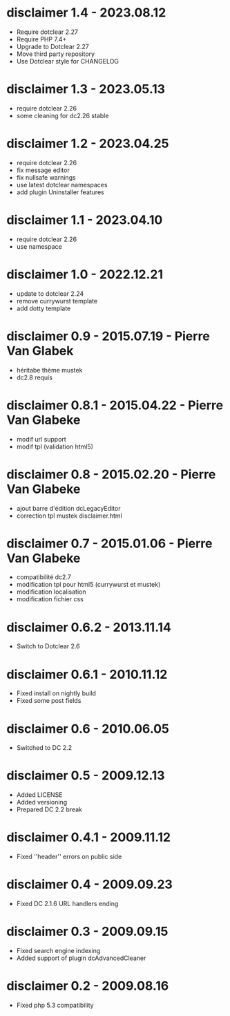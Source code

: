 disclaimer 1.4 - 2023.08.12
===========================================================
* Require dotclear 2.27
* Require PHP 7.4+
* Upgrade to Dotclear 2.27
* Move third party repository
* Use Dotclear style for CHANGELOG

disclaimer 1.3 - 2023.05.13
===========================================================
* require dotclear 2.26
* some cleaning for dc2.26 stable

disclaimer 1.2 - 2023.04.25
===========================================================
* require dotclear 2.26
* fix message editor
* fix nullsafe warnings
* use latest dotclear namespaces
* add plugin Uninstaller features

disclaimer 1.1 - 2023.04.10
===========================================================
* require dotclear 2.26
* use namespace

disclaimer 1.0 - 2022.12.21
===========================================================
* update to dotclear 2.24
* remove currywurst template
* add dotty template

disclaimer 0.9 - 2015.07.19 - Pierre Van Glabek
===========================================================
* héritabe thème mustek
* dc2.8 requis

disclaimer 0.8.1 - 2015.04.22 - Pierre Van Glabeke
===========================================================
* modif url support
* modif tpl (validation html5)

disclaimer 0.8 - 2015.02.20 - Pierre Van Glabeke
===========================================================
* ajout barre d'édition dcLegacyEditor
* correction tpl mustek disclaimer.html

disclaimer 0.7 - 2015.01.06 - Pierre Van Glabeke
===========================================================
* compatibilité dc2.7
* modification tpl pour html5 (currywurst et mustek)
* modification localisation
* modification fichier css

disclaimer 0.6.2 - 2013.11.14
===========================================================
* Switch to Dotclear 2.6

disclaimer 0.6.1 - 2010.11.12
===========================================================
* Fixed install on nightly build
* Fixed some post fields

disclaimer 0.6 - 2010.06.05
===========================================================
* Switched to DC 2.2

disclaimer 0.5 - 2009.12.13
===========================================================
* Added LICENSE
* Added versioning
* Prepared DC 2.2 break

disclaimer 0.4.1 - 2009.11.12
===========================================================
* Fixed ''header'' errors on public side

disclaimer 0.4 - 2009.09.23
===========================================================
* Fixed DC 2.1.6 URL handlers ending

disclaimer 0.3 - 2009.09.15
===========================================================
* Fixed search engine indexing
* Added support of plugin dcAdvancedCleaner

disclaimer 0.2 - 2009.08.16
===========================================================
* Fixed php 5.3 compatibility
